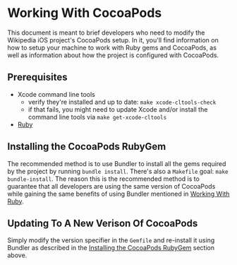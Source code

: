 # Working With CocoaPods
This document is meant to brief developers who need to modify the Wikipedia iOS project's CocoaPods setup. In it, you'll find information on how to setup your machine to work with Ruby gems and CocoaPods, as well as information about how the project is configured with CocoaPods.

## Prerequisites
- Xcode command line tools
  - verify they're installed and up to date: `make xcode-cltools-check`
  - if that fails, you might need to update Xcode and/or install the command line tools via `make get-xcode-cltools`
- [Ruby](docs/working-with-ruby.md)

## Installing the CocoaPods RubyGem
The recommended method is to use Bundler to install all the gems required by the project by running `bundle install`. There's also a `Makefile` goal: `make bundle-install`. The reason this is the recommended method is to guarantee that all developers are using the same version of CocoaPods while gaining the same benefits of using Bundler mentioned in [Working With Ruby](docs/working-with-ruby.md).

## Updating To A New Verison Of CocoaPods
Simply modify the version specifier in the `Gemfile` and re-install it using Bundler as described in the [Installing the CocoaPods RubyGem](#installing-the-cocoapods-rubygem) section above.
